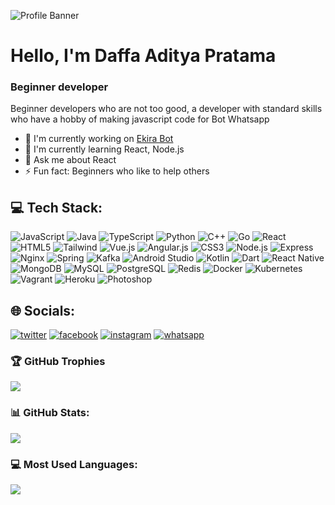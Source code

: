 ![Profile Banner](https://files.catbox.moe/uqnheo.jpg)

# Hello, I'm Daffa Aditya Pratama
### Beginner developer

Beginner developers who are not too good, a developer with standard skills who have a hobby of making javascript code for Bot Whatsapp

- 🔭 I'm currently working on [Ekira Bot]()
- 🌱 I'm currently learning React, Node.js
- 💬 Ask me about React
- ⚡ Fun fact: Beginners who like to help others

## 💻 Tech Stack:
![JavaScript](https://img.shields.io/badge/JavaScript-F7DF1E?style=for-the-badge&logo=javascript&logoColor=white) ![Java](https://img.shields.io/badge/Java-007396?style=for-the-badge&logo=java&logoColor=white) ![TypeScript](https://img.shields.io/badge/TypeScript-3178C6?style=for-the-badge&logo=typescript&logoColor=white) ![Python](https://img.shields.io/badge/Python-3776AB?style=for-the-badge&logo=python&logoColor=white) ![C++](https://img.shields.io/badge/C++-00599C?style=for-the-badge&logo=c++&logoColor=white) ![Go](https://img.shields.io/badge/Go-00ADD8?style=for-the-badge&logo=go&logoColor=white) ![React](https://img.shields.io/badge/React-61DAFB?style=for-the-badge&logo=react&logoColor=white) ![HTML5](https://img.shields.io/badge/HTML5-E34F26?style=for-the-badge&logo=html5&logoColor=white) ![Tailwind](https://img.shields.io/badge/Tailwind-38B2AC?style=for-the-badge&logo=tailwind&logoColor=white) ![Vue.js](https://img.shields.io/badge/Vue.js-4FC08D?style=for-the-badge&logo=vue.js&logoColor=white) ![Angular.js](https://img.shields.io/badge/Angular.js-555555?style=for-the-badge&logo=angular.js&logoColor=white) ![CSS3](https://img.shields.io/badge/CSS3-1572B6?style=for-the-badge&logo=css3&logoColor=white) ![Node.js](https://img.shields.io/badge/Node.js-339933?style=for-the-badge&logo=node.js&logoColor=white) ![Express](https://img.shields.io/badge/Express-000000?style=for-the-badge&logo=express&logoColor=white) ![Nginx](https://img.shields.io/badge/Nginx-555555?style=for-the-badge&logo=nginx&logoColor=white) ![Spring](https://img.shields.io/badge/Spring-6DB33F?style=for-the-badge&logo=spring&logoColor=white) ![Kafka](https://img.shields.io/badge/Kafka-555555?style=for-the-badge&logo=kafka&logoColor=white) ![Android Studio](https://img.shields.io/badge/AndroidStudio-555555?style=for-the-badge&logo=androidstudio&logoColor=white) ![Kotlin](https://img.shields.io/badge/Kotlin-555555?style=for-the-badge&logo=kotlin&logoColor=white) ![Dart](https://img.shields.io/badge/Dart-555555?style=for-the-badge&logo=dart&logoColor=white) ![React Native](https://img.shields.io/badge/ReactNative-555555?style=for-the-badge&logo=reactnative&logoColor=white) ![MongoDB](https://img.shields.io/badge/MongoDB-47A248?style=for-the-badge&logo=mongodb&logoColor=white) ![MySQL](https://img.shields.io/badge/MySQL-4479A1?style=for-the-badge&logo=mysql&logoColor=white) ![PostgreSQL](https://img.shields.io/badge/PostgreSQL-336791?style=for-the-badge&logo=postgresql&logoColor=white) ![Redis](https://img.shields.io/badge/Redis-DC382D?style=for-the-badge&logo=redis&logoColor=white) ![Docker](https://img.shields.io/badge/Docker-2496ED?style=for-the-badge&logo=docker&logoColor=white) ![Kubernetes](https://img.shields.io/badge/Kubernetes-326CE5?style=for-the-badge&logo=kubernetes&logoColor=white) ![Vagrant](https://img.shields.io/badge/Vagrant-555555?style=for-the-badge&logo=vagrant&logoColor=white) ![Heroku](https://img.shields.io/badge/Heroku-555555?style=for-the-badge&logo=heroku&logoColor=white) ![Photoshop](https://img.shields.io/badge/Photoshop-555555?style=for-the-badge&logo=photoshop&logoColor=white)

## 🌐 Socials:
[![twitter](https://img.shields.io/badge/twitter-undefined-1DA1F2?style=for-the-badge&logo=twitter&logoColor=white)](https://twitter.com/undefined) [![facebook](https://img.shields.io/badge/facebook-undefined-1877F2?style=for-the-badge&logo=facebook&logoColor=white)](https://facebook.com/undefined) [![instagram](https://img.shields.io/badge/instagram-daffaadityapratama-E4405F?style=for-the-badge&logo=instagram&logoColor=white)](https://instagram.com/daffaadityapratama) [![whatsapp](https://img.shields.io/badge/whatsapp-081547107318-25D366?style=for-the-badge&logo=whatsapp&logoColor=white)](https://wa.me/081547107318)

### 🏆 GitHub Trophies
![](https://github-profile-trophy.vercel.app/?username=yourusername)

### 📊 GitHub Stats:
![](https://github-readme-stats.vercel.app/api?username=yourusername&show_icons=true&theme=dracula)

### 💻 Most Used Languages:
![](https://github-readme-stats.vercel.app/api/top-langs/?username=yourusername&layout=compact&theme=dracula)
